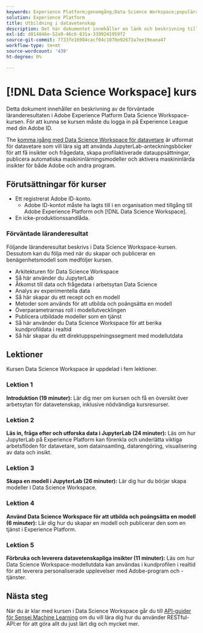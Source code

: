 ```yaml
---
keywords: Experience Platform;genomgång;Data Science Workspace;populära ämnen;datakurs;kurs;dsw
solution: Experience Platform
title: Utbildning i datavetenskap
description: Det här dokumentet innehåller en länk och beskrivning till Adobe Experience Platform Data Science Workspace-kursen.
exl-id: d814846e-52a9-46c6-831a-3399241959f2
source-git-commit: 7733fe16984cacf04c1070e92673a7ee19eaea47
workflow-type: tm+mt
source-wordcount: '439'
ht-degree: 0%

---
```



# [!DNL Data Science Workspace] kurs

Detta dokument innehåller en beskrivning av de förväntade läranderesultaten i Adobe Experience Platform Data Science Workspace-kursen. För att kunna se kursen måste du logga in på Experience League med din Adobe ID.

The [komma igång med Data Science Workspace för datavetare](https://experienceleague.adobe.com/?recommended=ExperiencePlatform-U-1-2021.1.dsw) är utformat för datavetare som vill lära sig att använda JupyterLab-anteckningsböcker för att få insikter och frågedata, skapa profilaktiverade datauppsättningar, publicera automatiska maskininlärningsmodeller och aktivera maskininlärda insikter för både Adobe och andra program.

## Förutsättningar för kurser

- Ett registrerat Adobe ID-konto.
   - Adobe ID-kontot måste ha lagts till i en organisation med tillgång till Adobe Experience Platform och [!DNL Data Science Workspace].
- En icke-produktionssandlåda.

### Förväntade läranderesultat

Följande läranderesultat beskrivs i Data Science Workspace-kursen. Dessutom kan du följa med när du skapar och publicerar en benägenhetsmodell som medföljer kursen.

- Arkitekturen för Data Science Workspace
- Så här använder du JupyterLab
- Åtkomst till data och frågedata i arbetsytan Data Science
- Analys av experimentella data
- Så här skapar du ett recept och en modell
- Metoder som används för att utbilda och poängsätta en modell
- Överparametrarnas roll i modellutvecklingen
- Publicera utbildade modeller som en tjänst
- Så här använder du Data Science Workspace för att berika kundprofildata i realtid
- Så här skapar du ett direktuppspelningssegment med modellutdata

## Lektioner

Kursen Data Science Workspace är uppdelad i fem lektioner.

### Lektion 1

**Introduktion (19 minuter):** Lär dig mer om kursen och få en översikt över arbetsytan för datavetenskap, inklusive nödvändiga kursresurser.

### Lektion 2

**Läs in, fråga efter och utforska data i JupyterLab (24 minuter):** Läs om hur JupyterLab på Experience Platform kan förenkla och underlätta viktiga arbetsflöden för datavetare, som datainsamling, datarengöring, visualisering av data och insikt.

### Lektion 3

**Skapa en modell i JupyterLab (26 minuter):** Lär dig hur du börjar skapa modeller i Data Science Workspace.

### Lektion 4

**Använd Data Science Workspace för att utbilda och poängsätta en modell (6 minuter):** Lär dig hur du skapar en modell och publicerar den som en tjänst i Experience Platform.

### Lektion 5

**Förbruka och leverera datavetenskapliga insikter (11 minuter):** Läs om hur Data Science Workspace-modellutdata kan användas i kundprofilen i realtid för att leverera personaliserade upplevelser med Adobe-program och -tjänster.

## Nästa steg

När du är klar med kursen i Data Science Workspace går du till [API-guider för Sensei Machine Learning](./api/getting-started.md) om du vill lära dig hur du använder RESTful-API:er för att göra allt du just lärt dig och mycket mer.



